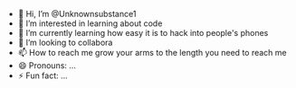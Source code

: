 - 👋 Hi, I’m @Unknownsubstance1
- 👀 I’m interested in learning about code
- 🌱 I’m currently learning how easy it is to hack into people's phones 
- 💞️ I’m looking to collabora
- 📫 How to reach me grow your arms to the length you need to reach me
- 😄 Pronouns: ...
- ⚡ Fun fact: ...

<!---
Unknownsubstance1/Unknownsubstance1 is a ✨ special ✨ repository because its `README.md` (this file) appears on your GitHub profile.
You can click the Preview link to take a look at your changes.
--->
